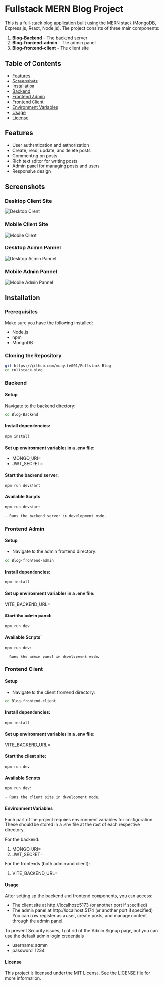 # Fullstack MERN Blog Project

This is a full-stack blog application built using the MERN stack (MongoDB, Express.js, React, Node.js). The project consists of three main components:

1. **Blog-Backend** - The backend server
2. **Blog-frontend-admin** - The admin panel
3. **Blog-frontend-client** - The client site

## Table of Contents

- [Features](#features)
- [Screenshots](#screenshots)
- [Installation](#installation)
- [Backend](#backend)
- [Frontend Admin](#frontend-admin)
- [Frontend Client](#frontend-client)
- [Environment Variables](#environment-variables)
- [Usage](#usage)
- [License](#license)

## Features

- User authentication and authorization
- Create, read, update, and delete posts
- Commenting on posts
- Rich text editor for writing posts
- Admin panel for managing posts and users
- Responsive design

## Screenshots

### Desktop Client Site
![Desktop Client](./Screenshots/Desktop-client.png)

### Mobile Client Site
![Mobile Client](./Screenshots/Mobile-Client.png)

### Desktop Admin Pannel
![Desktop Admin Pannel](./Screenshots/Desktop-Admin-Pannel.png)

### Mobile Admin Pannel
![Mobile Admin Pannel](./Screenshots/Mobile-Admin-Pannel.png)


## Installation

### Prerequisites

Make sure you have the following installed:

- Node.js
- npm
- MongoDB

### Cloning the Repository

```sh
git https://github.com/munyite001/Fullstack-Blog
cd Fullstack-blog
```

### Backend
#### Setup

Navigate to the backend directory:

```sh
cd Blog-Backend
```
#### Install dependencies:

```sh
npm install
```
#### Set up environment variables in a .env file:
- MONGO_URI=<your-mongodb-uri>
- JWT_SECRET=<your-jwt-secret>

#### Start the backend server:
```sh
npm run devstart
```
#### Available Scripts
```sh
npm run devstart

- Runs the backend server in development mode.
```

### Frontend Admin

#### Setup

- Navigate to the admin frontend directory:

```sh
cd Blog-frontend-admin
```

#### Install dependencies:
```sh
npm install
```

#### Set up environment variables in a .env file:

VITE_BACKEND_URL=<your-backend-url>

#### Start the admin panel:

```sh
npm run dev
```

#### Available Scripts`
```sh
npm run dev: 

- Runs the admin panel in development mode.
```


### Frontend Client

#### Setup

- Navigate to the client frontend directory:

```sh
cd Blog-frontend-client
```

#### Install dependencies:
```sh
npm install
```

#### Set up environment variables in a .env file:
VITE_BACKEND_URL=<your-backend-url>


#### Start the client site:
```sh
npm run dev
```
#### Available Scripts
```sh
npm run dev: 

- Runs the client site in development mode.
```

#### Environment Variables
Each part of the project requires environment variables for configuration. These should be stored in a .env file at the root of each respective directory.

For the backend:

1. MONGO_URI=<your-mongodb-uri>
2. JWT_SECRET=<your-jwt-secret>

For the frontends (both admin and client):

1. VITE_BACKEND_URL=<your-backend-url>

#### Usage
After setting up the backend and frontend components, you can access:

- The client site at http://localhost:5173 (or another port if specified)
- The admin panel at http://localhost:5174 (or another port if specified)
You can now register as a user, create posts, and manage content through the admin panel.

To prevent Security issues, I got rid of the Admin Signup page, but you can use the default 
admin login credentials 

- username: admin
- password: 1234

#### License
This project is licensed under the MIT License. See the LICENSE file for more information.